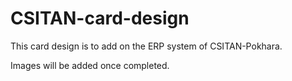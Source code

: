 # CSITAN-card-design

This card design is to add on the ERP system of CSITAN-Pokhara.

Images will be added once completed.

